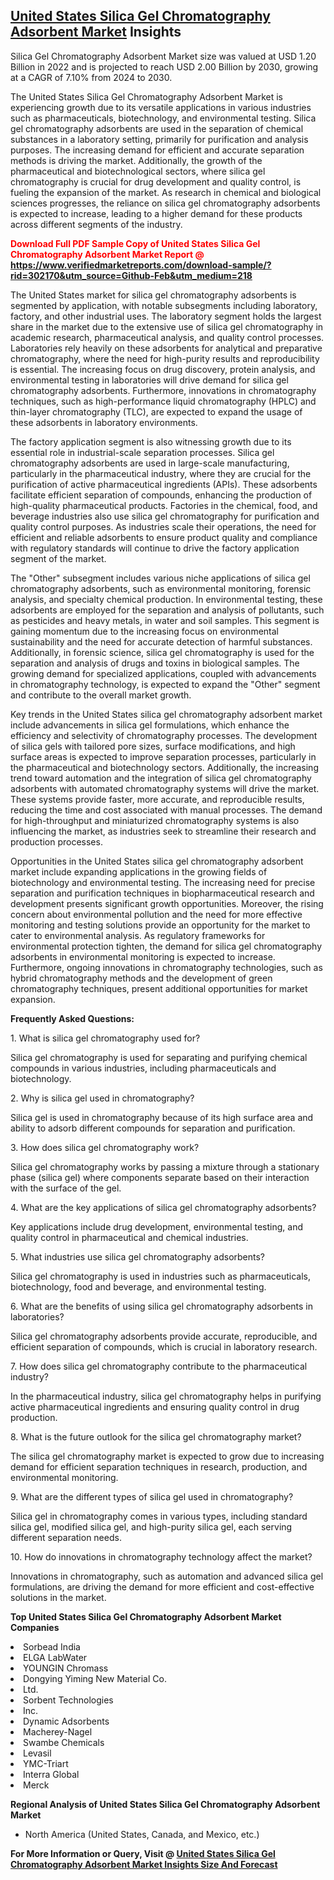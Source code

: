 <h2><a href="https://www.verifiedmarketreports.com/download-sample/?rid=302170&amp;utm_source=Github-Feb&amp;utm_medium=218" target="_blank">United States Silica Gel Chromatography Adsorbent Market</a> Insights</h2><p>Silica Gel Chromatography Adsorbent Market size was valued at USD 1.20 Billion in 2022 and is projected to reach USD 2.00 Billion by 2030, growing at a CAGR of 7.10% from 2024 to 2030.</p><p> <p>The United States Silica Gel Chromatography Adsorbent Market is experiencing growth due to its versatile applications in various industries such as pharmaceuticals, biotechnology, and environmental testing. Silica gel chromatography adsorbents are used in the separation of chemical substances in a laboratory setting, primarily for purification and analysis purposes. The increasing demand for efficient and accurate separation methods is driving the market. Additionally, the growth of the pharmaceutical and biotechnological sectors, where silica gel chromatography is crucial for drug development and quality control, is fueling the expansion of the market. As research in chemical and biological sciences progresses, the reliance on silica gel chromatography adsorbents is expected to increase, leading to a higher demand for these products across different segments of the industry.</p> <p><strong><p><span class=""><span style="color: #ff0000;"><strong>Download Full PDF Sample Copy of United States Silica Gel Chromatography Adsorbent Market Report</strong> @ </span><a href="https://www.verifiedmarketreports.com/download-sample/?rid=302170&amp;utm_source=Github-Feb&amp;utm_medium=218" target="_blank">https://www.verifiedmarketreports.com/download-sample/?rid=302170&amp;utm_source=Github-Feb&amp;utm_medium=218</a></span></p></strong></p> <p>The United States market for silica gel chromatography adsorbents is segmented by application, with notable subsegments including laboratory, factory, and other industrial uses. The laboratory segment holds the largest share in the market due to the extensive use of silica gel chromatography in academic research, pharmaceutical analysis, and quality control processes. Laboratories rely heavily on these adsorbents for analytical and preparative chromatography, where the need for high-purity results and reproducibility is essential. The increasing focus on drug discovery, protein analysis, and environmental testing in laboratories will drive demand for silica gel chromatography adsorbents. Furthermore, innovations in chromatography techniques, such as high-performance liquid chromatography (HPLC) and thin-layer chromatography (TLC), are expected to expand the usage of these adsorbents in laboratory environments.</p> <p>The factory application segment is also witnessing growth due to its essential role in industrial-scale separation processes. Silica gel chromatography adsorbents are used in large-scale manufacturing, particularly in the pharmaceutical industry, where they are crucial for the purification of active pharmaceutical ingredients (APIs). These adsorbents facilitate efficient separation of compounds, enhancing the production of high-quality pharmaceutical products. Factories in the chemical, food, and beverage industries also use silica gel chromatography for purification and quality control purposes. As industries scale their operations, the need for efficient and reliable adsorbents to ensure product quality and compliance with regulatory standards will continue to drive the factory application segment of the market.</p> <p>The "Other" subsegment includes various niche applications of silica gel chromatography adsorbents, such as environmental monitoring, forensic analysis, and specialty chemical production. In environmental testing, these adsorbents are employed for the separation and analysis of pollutants, such as pesticides and heavy metals, in water and soil samples. This segment is gaining momentum due to the increasing focus on environmental sustainability and the need for accurate detection of harmful substances. Additionally, in forensic science, silica gel chromatography is used for the separation and analysis of drugs and toxins in biological samples. The growing demand for specialized applications, coupled with advancements in chromatography technology, is expected to expand the "Other" segment and contribute to the overall market growth.</p> <p>Key trends in the United States silica gel chromatography adsorbent market include advancements in silica gel formulations, which enhance the efficiency and selectivity of chromatography processes. The development of silica gels with tailored pore sizes, surface modifications, and high surface areas is expected to improve separation processes, particularly in the pharmaceutical and biotechnology sectors. Additionally, the increasing trend toward automation and the integration of silica gel chromatography adsorbents with automated chromatography systems will drive the market. These systems provide faster, more accurate, and reproducible results, reducing the time and cost associated with manual processes. The demand for high-throughput and miniaturized chromatography systems is also influencing the market, as industries seek to streamline their research and production processes.</p> <p>Opportunities in the United States silica gel chromatography adsorbent market include expanding applications in the growing fields of biotechnology and environmental testing. The increasing need for precise separation and purification techniques in biopharmaceutical research and development presents significant growth opportunities. Moreover, the rising concern about environmental pollution and the need for more effective monitoring and testing solutions provide an opportunity for the market to cater to environmental analysis. As regulatory frameworks for environmental protection tighten, the demand for silica gel chromatography adsorbents in environmental monitoring is expected to increase. Furthermore, ongoing innovations in chromatography technologies, such as hybrid chromatography methods and the development of green chromatography techniques, present additional opportunities for market expansion.</p> <p><strong>Frequently Asked Questions:</strong></p> <p>1. What is silica gel chromatography used for?</p> <p>Silica gel chromatography is used for separating and purifying chemical compounds in various industries, including pharmaceuticals and biotechnology.</p> <p>2. Why is silica gel used in chromatography?</p> <p>Silica gel is used in chromatography because of its high surface area and ability to adsorb different compounds for separation and purification.</p> <p>3. How does silica gel chromatography work?</p> <p>Silica gel chromatography works by passing a mixture through a stationary phase (silica gel) where components separate based on their interaction with the surface of the gel.</p> <p>4. What are the key applications of silica gel chromatography adsorbents?</p> <p>Key applications include drug development, environmental testing, and quality control in pharmaceutical and chemical industries.</p> <p>5. What industries use silica gel chromatography adsorbents?</p> <p>Silica gel chromatography is used in industries such as pharmaceuticals, biotechnology, food and beverage, and environmental testing.</p> <p>6. What are the benefits of using silica gel chromatography adsorbents in laboratories?</p> <p>Silica gel chromatography adsorbents provide accurate, reproducible, and efficient separation of compounds, which is crucial in laboratory research.</p> <p>7. How does silica gel chromatography contribute to the pharmaceutical industry?</p> <p>In the pharmaceutical industry, silica gel chromatography helps in purifying active pharmaceutical ingredients and ensuring quality control in drug production.</p> <p>8. What is the future outlook for the silica gel chromatography market?</p> <p>The silica gel chromatography market is expected to grow due to increasing demand for efficient separation techniques in research, production, and environmental monitoring.</p> <p>9. What are the different types of silica gel used in chromatography?</p> <p>Silica gel in chromatography comes in various types, including standard silica gel, modified silica gel, and high-purity silica gel, each serving different separation needs.</p> <p>10. How do innovations in chromatography technology affect the market?</p> <p>Innovations in chromatography, such as automation and advanced silica gel formulations, are driving the demand for more efficient and cost-effective solutions in the market.</p> </p><p><strong>Top United States Silica Gel Chromatography Adsorbent Market Companies</strong></p><div data-test-id=""><p><li>Sorbead India</li><li> ELGA LabWater</li><li> YOUNGIN Chromass</li><li> Dongying Yiming New Material Co.</li><li> Ltd.</li><li> Sorbent Technologies</li><li> Inc.</li><li> Dynamic Adsorbents</li><li> Macherey-Nagel</li><li> Swambe Chemicals</li><li> Levasil</li><li> YMC-Triart</li><li> Interra Global</li><li> Merck</li></p><div><strong>Regional Analysis of&nbsp;United States Silica Gel Chromatography Adsorbent Market</strong></div><ul><li dir="ltr"><p dir="ltr">North America&nbsp;(United States, Canada, and Mexico, etc.)</p></li></ul><p><strong>For More Information or Query, Visit @&nbsp;</strong><strong><a href="https://www.verifiedmarketreports.com/product/silica-gel-chromatography-adsorbent-market/?utm_source=Github-Feb&amp;utm_medium=218" target="_blank">United States Silica Gel Chromatography Adsorbent Market Insights Size And Forecast</a></strong></p></div>
